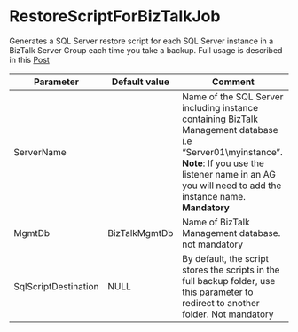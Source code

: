 # RestoreScriptForBizTalkJob
Generates a SQL Server restore script for each SQL Server instance in a BizTalk Server Group each time you take a backup.
Full usage is described in this [Post](https://skastberg.wordpress.com/2017/06/24/generating-restore-scripts-for-biztalk-server-version-4/) 

| Parameter| Default value | Comment |
|---------|----------|---------|
| ServerName | | Name of the SQL Server including instance containing BizTalk Management database i.e “Server01\myinstance”. <br/>**Note**: If you use the listener name in an AG you will need to add the instance name. **Mandatory**
| MgmtDb | BizTalkMgmtDb | Name of BizTalk Management database. not mandatory |
|SqlScriptDestination | NULL | By default, the script stores the scripts in the full backup folder, use this parameter to redirect to another folder. Not mandatory|


